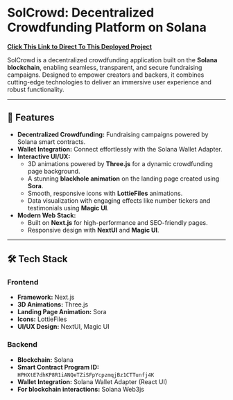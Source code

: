 # **SolCrowd: Decentralized Crowdfunding Platform on Solana**

[**Click This Link to Direct To This Deployed Project**](https://frontend-three-kappa-72.vercel.app/)

SolCrowd is a decentralized crowdfunding application built on the **Solana blockchain**, enabling seamless, transparent, and secure fundraising campaigns. Designed to empower creators and backers, it combines cutting-edge technologies to deliver an immersive user experience and robust functionality.

---

## 🚀 **Features**

- **Decentralized Crowdfunding:** Fundraising campaigns powered by Solana smart contracts.  
- **Wallet Integration:** Connect effortlessly with the Solana Wallet Adapter.  
- **Interactive UI/UX:**  
  - 3D animations powered by **Three.js** for a dynamic crowdfunding page background.  
  - A stunning **blackhole animation** on the landing page created using **Sora**.  
  - Smooth, responsive icons with **LottieFiles** animations.  
  - Data visualization with engaging effects like number tickers and testimonials using **Magic UI**.  
- **Modern Web Stack:**  
  - Built on **Next.js** for high-performance and SEO-friendly pages.  
  - Responsive design with **NextUI** and **Magic UI**.  

---

## 🛠️ **Tech Stack**

### **Frontend**
- **Framework:** Next.js  
- **3D Animations:** Three.js  
- **Landing Page Animation:** Sora  
- **Icons:** LottieFiles  
- **UI/UX Design:** NextUI, Magic UI  

### **Backend**
- **Blockchain:** Solana  
- **Smart Contract Program ID:** `HPHXtE7dhKP8R1iANQeTZiSFpYcpzmqjBz1CTTunfj4K`  
- **Wallet Integration:** Solana Wallet Adapter (React UI)  
- **For blockchain interactions:** Solana Web3js
